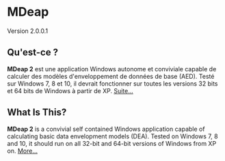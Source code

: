# MDeap 
 
Version 2.0.0.1

## Qu'est-ce ?

**MDeap 2**  est une application Windows autonome et conviviale capable de calculer des modèles d'enveloppement de données de base (AED). Testé sur Windows 7, 8 et 10, il devrait fonctionner sur toutes les versions 32 bits et 64 bits de Windows à partir de XP. [Suite...](readme_fr.md)

## What Is This?

**MDeap 2**  is a convivial self contained Windows application capable of calculating basic data envelopment models (DEA). Tested on Windows 7, 8 and 10, it should run on all 32-bit and 64-bit versions of Windows from XP on. [More...](readme_en.md)
